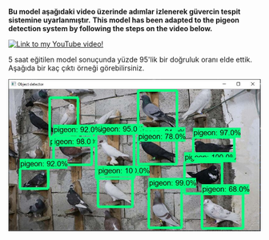 **Bu model aşağıdaki video üzerinde adımlar izlenerek güvercin tespit sistemine uyarlanmıştır.**
**This model has been adapted to the pigeon detection system by following the steps on the video below.**

[![Link to my YouTube video!](https://raw.githubusercontent.com/EdjeElectronics/TensorFlow-Object-Detection-API-Tutorial-Train-Multiple-Objects-Windows-10/master/doc/YouTube%20video.jpg)](https://www.youtube.com/watch?v=Rgpfk6eYxJA)

5 saat eğitilen model sonuçunda yüzde 95'lik bir doğruluk oranı elde ettik. Aşağıda bir kaç çıktı örneği görebilirsiniz.

<p align= "center">
  <img src="doc/test1.JPG">
</p>
